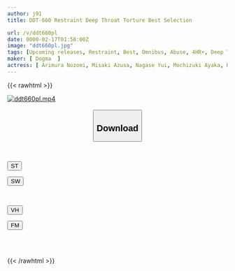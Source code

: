 ```yaml
---
author: j91
title: DDT-660 Restraint Deep Throat Torture Best Selection

url: /v/ddt660pl
date: 0000-02-17T01:50:00Z
image: "ddt660pl.jpg"
tags: [Upcoming releases, Restraint, Best, Omnibus, Abuse, 4HR+, Deep Throating, Evil	]
maker: [ Dogma  ]
actress: [ Arimura Nozomi, Misaki Azusa, Nagase Yui, Mochizuki Ayaka, Kamino Hina, Takeda Mai, Shinohara Riko, Tanba Sumire, Suzune Kyouka ,Nouze Yuzuki ]
---
```



{{< rawhtml >}}

<div class="video" data-videoid="pending_link_2.html">
    <a href="javascript:;">
        <img src="/v/ddt660pl/ddt660pl.jpg" width="WIDTH" height="HEIGHT" alt="ddt660pl.mp4" loading="lazy">
    </a>
</div>

<script type="text/javascript" src="https://j91.asia/asset/on-demand-pend.js"></script>

<br>
  <link rel="stylesheet" href="https://j91.asia/asset/bs5.css">
  
  <center>
  <button class="btn btn-primary" type="button" data-bs-toggle="collapse" data-bs-target=".multi-collapse" aria-expanded="false" aria-controls="multiCollapseExample1 multiCollapseExample2"><h2>Download</h2></button></center>
</p>
<div class="row">
  <div class="col">
    <div class="collapse multi-collapse" id="multiCollapseExample1">
      <div class="card card-body">
	      	      <br>
<div class="buttons">  
<p><a href="https://j91.asia/pending_link_2.html" target="_blank"><button class="btn-hover color-3"><i class="fa fa-download"></i> ST</button></a></p>
<p><a href="https://j91.asia/pending_link_2.html" target="_blank"><button class="btn-hover color-2"><i class="fa fa-download"></i> SW</button></a></p></div>
    </div>
  </div>
</div>
  <div class="col">
    <div class="collapse multi-collapse" id="multiCollapseExample2">
      <div class="card card-body">
	      <br>
<div class="buttons">
<p><a href="https://j91.asia/pending_link_2.html"><button class="btn-hover color-9"><i class="fa fa-download"></i> VH</button></a></p>
<p><a href="https://j91.asia/pending_link_2.html"><button class="btn-hover color-8"><i class="fa fa-download"></i> FM</button></a></p></div>
<br><br>
      </div>
    </div>
  </div>
</div>

{{< /rawhtml >}}